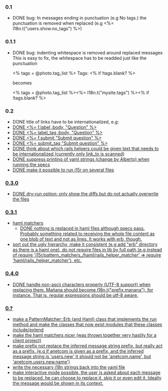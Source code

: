 ### 0.1

* DONE bug: In messages ending in punctuation (e.g No tags.) the punctuation is removed when replaced (e.g <%= I18n.t("users.show.no_tags") %>)

### 0.1.1

* DONE bug: indenting whitespace is removed around replaced messages
This is easy to fix, the whitespace has to be readded just like the punctuation

    <% tags = @photo.tag_list %>
      Tags:
    <% if !tags.blank? %>

    becomes

    <% tags = @photo.tag_list %><%= I18n.t("mysite.tags") %><% if !tags.blank? %>

### 0.2

* DONE title of links have to be internationailzed, e.g: <a title="Go back" href="...">
* DONE <%= f.label :body, "Question" %>
* DONE <%= label_tag :body, "Question" %>
* DONE <%= f.submit "Submit question" %>
* DONE <%= submit_tag "Submit question" %>
* DONE think about which rails helpers could be given text that needs to be internationalized (currently only link_to is scanned)
* DONE suppress printing of yaml strings (change by Alberto) when running the specs
* DONE make it possible to run i15r on several files

### 0.3.0

* DONE dry-run option: only show the diffs but do not actually overwrite the files

### 0.3.1

* haml matchers
  * DONE nothing is replaced in haml files although specs pass. Probably something related to receiving the whole file content as one blob of text and not as lines. It works with erb, though.
* sort out the ugly hierarchy, make it consistent (e.g add "erb" directory as there is a haml one), do not require files in lib by full path (e.g instead of require 'i15r/pattern\_matchers\_/haml/rails\_helper_matcher' => require 'haml/rails\_helper_matcher'), etc.

### 0.4.0

* DONE handle non-ascii characters properly (UTF-8 support) when replacing them. Mañana should become I18n.t("prefix.manana"), for instance. That is, regular expressions should be utf-8 aware.

### 0.?

* make a PatternMatcher::Erb (and Haml) class that implements the run method and make the classes that now exist modules that these classes include/extend
* make the haml matchers nicer (was thrown together very hastily for a client project)
* make prefix not replace the inferred message string prefix, but really act as a prefix. (e.g if anetcom is given as a prefix, and the inferred message string is 'users.new' it should not be 'anetcom.name', but 'anetcom.users.new.name')
* write the necessary i18n strings back into the yaml file
* make interactive mode possible. the user is asked about each message to be replaced. he can choose to replace it, skip it or even edit it. Ideally the message would be shown in its context.

